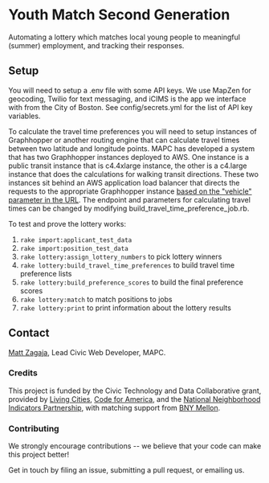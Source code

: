 # Youth Match Second Generation

 Automating a lottery which matches local young people to meaningful (summer) employment, and tracking their responses.

## Setup

You will need to setup a .env file with some API keys. We use MapZen for geocoding, Twilio for text messaging, and iCIMS is the app we interface with from the City of Boston. See config/secrets.yml for the list of API key variables.

To calculate the travel time preferences you will need to setup instances of Graphhopper or another routing engine that can calculate travel times between two latitude and longitude points. MAPC has developed a system that has two Graphhopper instances deployed to AWS. One instance is a public transit instance that is c4.4xlarge instance, the other is a c4.large instance that does the calculations for walking transit directions. These two instances sit behind an AWS application load balancer that directs the requests to the appropriate Graphhopper instance [based on the "vehicle" parameter in the URL](http://docs.aws.amazon.com/elasticloadbalancing/latest/application/load-balancer-listeners.html#listener-rules). The endpoint and parameters for calculating travel times can be changed by modifying build_travel_time_preference_job.rb.

To test and prove the lottery works:

1. `rake import:applicant_test_data`
2. `rake import:position_test_data`
3. `rake lottery:assign_lottery_numbers` to pick lottery winners
4. `rake lottery:build_travel_time_preferences` to build travel time preference lists
5. `rake lottery:build_preference_scores` to build the final preference scores
6. `rake lottery:match` to match positions to jobs
7. `rake lottery:print` to print information about the lottery results

## Contact

[Matt Zagaja](mzagaja@mapc.org), Lead Civic Web Developer, MAPC.

### Credits

This project is funded by the Civic Technology and Data Collaborative grant, provided by [Living Cities][lc], [Code for America][cfa], and the [National Neighborhood Indicators Partnership][nnip], with matching support from [BNY Mellon][bny].

[lc]: https://www.livingcities.org/
[cfa]: https://codeforamerica.org
[nnip]: http://www.neighborhoodindicators.org/
[bny]: https://www.bnymellon.com/

### Contributing

We strongly encourage contributions -- we believe that your code can make this project better!

Get in touch by filing an issue, submitting a pull request, or emailing us.
